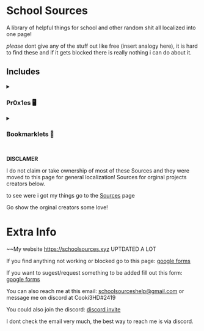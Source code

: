 # School Sources
A library of helpful things for school and other random shit all localized into one page!

*please* dont give any of the stuff out like free (insert analogy here), it is hard to find these and if it gets blocked there is really nothing i can do about it.


## Includes 

<details><summary><h3>Pr0x1es 🖥</h3></summary>                                                                                  

 - [Ultravoilet](https://ionian-electric-pelican.glitch.me/)

- [Holy Unblocker](https://responsible-silk-celestite.glitch.me)

- [Elixer](https://cerryx.net/)

- [Kproxy](https://192.95.4.124/)

- [Ludicrous](https://thaleyl.studyschooltoday.eu.org/)

- [Shadow](https://somber-eggplant-people.glitch.me/)

- [Nebula](https://schoolstatus.glitch.me/)

- [Metalic](https://birdfood.gq/)

- [Utopia](https://learningprep.xyz/)

- [Abyss](https://panel.redsteedstudios.com/)

- [TIWcog](https://starttiw.vercel.app/static/index.html)

- [Incognito](https://justicehs.herokuapp.com/)

- [RammerHead](https://reading-helper.cf/)

- [Intersteller](https://yxzy.mathewparkin.com/)

- [Rouge](https://lakesidetuition.info/)

- [Ruby Network](https://rubynetwork.tech/search)

- [CroxyProxy](https://www.a.cpfrx.info/)

- [RadonGames](https://rdg.scythx.cf/)

- [Emerald](https://ill.malmo.cl/)

- [Ball bang](https://math.appnaz.com/)

- [Node Unblocker](https://science-quizzez.vercel.app/)

- [TBG95](https://education-live.fun/)

- [Premium P_R.0.XE1E](https://search.bestmathbooks.online/)

</details>

<details><summary><h3>Bookmarklets 📒</h3></summary> 

 - [Blooket Cheats](https://github.com/binary-pumpkin/schoolsources/blob/main/Bookmarklet%20Cheats/Blooket%20Cheats)
 
 - [Edit Page](https://github.com/binary-pumpkin/schoolsources/blob/main/Bookmarklet%20Cheats/Edit%20Page)
 
 - [Edpuzzle Cheats](https://github.com/binary-pumpkin/schoolsources/blob/main/Bookmarklet%20Cheats/Edpuzzle%20cheats)
 
 - [Prodigy Cheats](https://github.com/binary-pumpkin/schoolsources/blob/main/Bookmarklet%20Cheats/Prodigy%20X%20Cheat)
 
 - [Quizlet Cheats](https://github.com/binary-pumpkin/schoolsources/blob/main/Bookmarklet%20Cheats/Quizlet%20Cheats)
 
 
</details>

## 

**DISCLAMER**

I do not claim or take ownership of most of these Sources and they were moved to this page for general localization!
Sources for orginal projects creators below.

to see were i got my things go to the [Sources](https://github.com/binary-pumpkin/schoolsources/blob/main/sources.md) page

Go show the orginal creators some love!

# Extra Info

~~My website https://schoolsources.xyz UPTDATED A LOT

If you find anything not working or blocked go to this page: [google forms](https://docs.google.com/forms/d/e/1FAIpQLSd--wPqaJUtXvfPjoIoguYmElUvNZTPtoYmdH_WSi0PrdY56g/viewform?usp=sf_link)

If you want to sugest/request something to be added fill out this form: [google forms](https://forms.gle/ve1Ew33ySbkNty4r5)

You can also reach me at this email: schoolsourceshelp@gmail.com or message me on discord at Cooki3HD#2419

You could also join the discord: [discord invite](https://www.google.com/url?q=https%3A%2F%2Fdiscord.gg%2FmHNHavHevP&sa=D&sntz=1&usg=AOvVaw0cR-u1GasHggzlvH1AEZxF)

I dont check the email very much, the best way to reach me is via discord.
